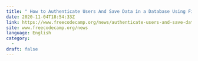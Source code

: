 ```yaml
---
title: " How to Authenticate Users And Save Data in a Database Using Firebase "
date: 2020-11-04T18:54:33Z
link: https://www.freecodecamp.org/news/authenticate-users-and-save-data-in-a-database-using-firebase/?utm_medium=RSS&utm_source=news.12bit.vn
site: www.freecodecamp.org/news
language: English
category:
  -   
draft: false
---
```

